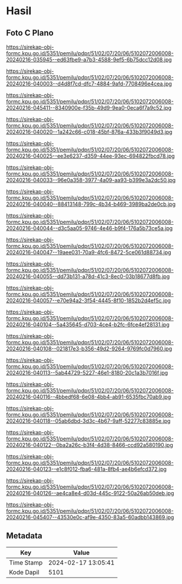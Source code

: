 # Hasil

## Foto C Plano

https://sirekap-obj-formc.kpu.go.id/5351/pemilu/pdpr/51/02/07/20/06/5102072006008-20240216-035945--ed63fbe9-a7b3-4588-9ef5-6b75dcc12d08.jpg

https://sirekap-obj-formc.kpu.go.id/5351/pemilu/pdpr/51/02/07/20/06/5102072006008-20240216-040003--d4d8f7cd-dfc7-4884-9afd-7708496e4cea.jpg

https://sirekap-obj-formc.kpu.go.id/5351/pemilu/pdpr/51/02/07/20/06/5102072006008-20240216-045411--8340900e-f35b-49d9-9ea0-0eca6f7a9c52.jpg

https://sirekap-obj-formc.kpu.go.id/5351/pemilu/pdpr/51/02/07/20/06/5102072006008-20240216-040020--1a242c66-c018-45bf-876a-433b3f9049d3.jpg

https://sirekap-obj-formc.kpu.go.id/5351/pemilu/pdpr/51/02/07/20/06/5102072006008-20240216-040025--ee3e6237-d359-44ee-93ec-694822fbcd78.jpg

https://sirekap-obj-formc.kpu.go.id/5351/pemilu/pdpr/51/02/07/20/06/5102072006008-20240216-040033--96e0a358-3977-4a09-aa93-b399e3a2dc50.jpg

https://sirekap-obj-formc.kpu.go.id/5351/pemilu/pdpr/51/02/07/20/06/5102072006008-20240216-040040--88413148-799c-4b34-b469-3989ba2de0cb.jpg

https://sirekap-obj-formc.kpu.go.id/5351/pemilu/pdpr/51/02/07/20/06/5102072006008-20240216-040044--d3c5aa05-9746-4e46-b9f4-176a5b73ce5a.jpg

https://sirekap-obj-formc.kpu.go.id/5351/pemilu/pdpr/51/02/07/20/06/5102072006008-20240216-040047--19aee031-70a9-4fc6-8472-5ce061d88734.jpg

https://sirekap-obj-formc.kpu.go.id/5351/pemilu/pdpr/51/02/07/20/06/5102072006008-20240216-040055--dd73b131-a78d-41c3-8ec0-03b18677d8fb.jpg

https://sirekap-obj-formc.kpu.go.id/5351/pemilu/pdpr/51/02/07/20/06/5102072006008-20240216-040057--e70e94a2-3f54-4445-8f10-1852b2d4ef5c.jpg

https://sirekap-obj-formc.kpu.go.id/5351/pemilu/pdpr/51/02/07/20/06/5102072006008-20240216-040104--5a435645-d703-4ce4-b2fc-6fce4ef28131.jpg

https://sirekap-obj-formc.kpu.go.id/5351/pemilu/pdpr/51/02/07/20/06/5102072006008-20240216-040108--021817e3-b356-49d2-9264-9769fc0d7960.jpg

https://sirekap-obj-formc.kpu.go.id/5351/pemilu/pdpr/51/02/07/20/06/5102072006008-20240216-040113--5ab44729-5227-46e1-8180-20c1a3b7016f.jpg

https://sirekap-obj-formc.kpu.go.id/5351/pemilu/pdpr/51/02/07/20/06/5102072006008-20240216-040116--4bbedf68-6e08-4bb4-ab91-6535fbc70ab9.jpg

https://sirekap-obj-formc.kpu.go.id/5351/pemilu/pdpr/51/02/07/20/06/5102072006008-20240216-040118--05ab6dbd-3d3c-4b67-9aff-52277c83885e.jpg

https://sirekap-obj-formc.kpu.go.id/5351/pemilu/pdpr/51/02/07/20/06/5102072006008-20240216-040122--0ba2a26c-b3f4-4d38-8466-ccd92a580190.jpg

https://sirekap-obj-formc.kpu.go.id/5351/pemilu/pdpr/51/02/07/20/06/5102072006008-20240216-040123--e1c8f012-fba6-481a-8fb4-ae4b6efcd372.jpg

https://sirekap-obj-formc.kpu.go.id/5351/pemilu/pdpr/51/02/07/20/06/5102072006008-20240216-040126--ae4ca8e4-d03d-445c-9122-50a26ab50deb.jpg

https://sirekap-obj-formc.kpu.go.id/5351/pemilu/pdpr/51/02/07/20/06/5102072006008-20240216-045407--43530e0c-af9e-4350-83a5-60adbb143869.jpg


## Metadata

| Key        | Value               |
| ---------- | ------------------- |
| Time Stamp | 2024-02-17 13:05:41 |
| Kode Dapil | 5101                |



